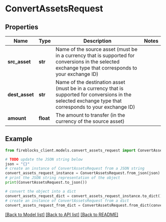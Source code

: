 # ConvertAssetsRequest


## Properties

Name | Type | Description | Notes
------------ | ------------- | ------------- | -------------
**src_asset** | **str** | Name of the source asset (must be in a currency that is supported for conversions in the selected exchange type that corresponds to your exchange ID) | 
**dest_asset** | **str** | Name of the destination asset (must be in a currency that is supported for conversions in the selected exchange type that corresponds to your exchange ID) | 
**amount** | **float** | The amount to transfer (in the currency of the source asset) | 

## Example

```python
from fireblocks_client.models.convert_assets_request import ConvertAssetsRequest

# TODO update the JSON string below
json = "{}"
# create an instance of ConvertAssetsRequest from a JSON string
convert_assets_request_instance = ConvertAssetsRequest.from_json(json)
# print the JSON string representation of the object
print(ConvertAssetsRequest.to_json())

# convert the object into a dict
convert_assets_request_dict = convert_assets_request_instance.to_dict()
# create an instance of ConvertAssetsRequest from a dict
convert_assets_request_from_dict = ConvertAssetsRequest.from_dict(convert_assets_request_dict)
```
[[Back to Model list]](../README.md#documentation-for-models) [[Back to API list]](../README.md#documentation-for-api-endpoints) [[Back to README]](../README.md)


